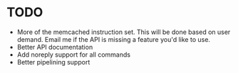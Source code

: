 TODO
========

 * More of the memcached instruction set.  This will be done based on user demand.  Email me if the API is missing a feature you'd like to use.
 * Better API documentation
 * Add noreply support for all commands
 * Better pipelining support

